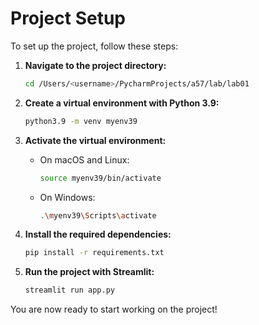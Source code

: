 # Project Setup

To set up the project, follow these steps:
1. **Navigate to the project directory:**
    ```bash
    cd /Users/<username>/PycharmProjects/a57/lab/lab01
    ```

2. **Create a virtual environment with Python 3.9:**
    ```bash
    python3.9 -m venv myenv39
    ```

3. **Activate the virtual environment:**
    - On macOS and Linux:
        ```bash
        source myenv39/bin/activate
        ```
    - On Windows:
        ```bash
        .\myenv39\Scripts\activate
        ```

4. **Install the required dependencies:**
    ```bash
    pip install -r requirements.txt
    ```

5. **Run the project with Streamlit:**
    ```bash
    streamlit run app.py
    ```

You are now ready to start working on the project!
